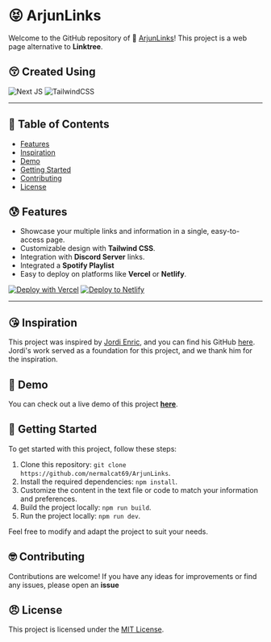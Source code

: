 # 😝 ArjunLinks

Welcome to the GitHub repository of 🤪 [ArjunLinks](https://arjunlinks.vercel.app)! This project is a web page alternative to **Linktree**.


## 😚 Created Using
  
![Next JS](https://img.shields.io/badge/Next-black?style=for-the-badge&logo=next.js&logoColor=white)
![TailwindCSS](https://img.shields.io/badge/tailwindcss-%2338B2AC.svg?style=for-the-badge&logo=tailwind-css&logoColor=white)

---------------------------------------

## 📖 Table of Contents

- [Features](#features)
- [Inspiration](#inspiration)
- [Demo](#demo)
- [Getting Started](#getting-started)
- [Contributing](#contributing)
- [License](#license)

## 😰 Features

- Showcase your multiple links and information in a single, easy-to-access page.
- Customizable design with **Tailwind CSS**.
- Integration with **Discord Server** links.
- Integrated a **Spotify Playlist**
- Easy to deploy on platforms like **Vercel** or **Netlify**.

[![Deploy with Vercel](https://vercel.com/button)](https://vercel.com/new/clone?repository-url=https%3A%2F%2Fgithub.com%2Fnermalcat69%2FArjunLinks%2Ftree%2Fmain)
[![Deploy to Netlify](https://www.netlify.com/img/deploy/button.svg)](https://app.netlify.com/start/deploy?repository=https://github.com/nermalcat69/ArjunLinks)

------------------------------------------

## 😘 Inspiration

This project was inspired by [Jordi Enric](http://jordienric.com/), and you can find his GitHub [here](https://github.com/jordienr). Jordi's work served as a foundation for this project, and we thank him for the inspiration.

## 🥴 Demo

You can check out a live demo of this project **[here](https://arjunlinks.vercel.app)**.

## 🙁 Getting Started

To get started with this project, follow these steps:

1. Clone this repository: `git clone https://github.com/nermalcat69/ArjunLinks`.
2. Install the required dependencies: `npm install`.
3. Customize the content in the text file or code to match your information and preferences.
4. Build the project locally: `npm run build`.
5. Run the project locally: `npm run dev`.

Feel free to modify and adapt the project to suit your needs.

## 🤓 Contributing

Contributions are welcome! If you have any ideas for improvements or find any issues, please open an **issue**

## 😠 License

This project is licensed under the [MIT License](LICENSE).
